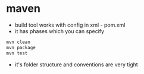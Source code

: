 # maven

- build tool works with config in xml - pom.xml
- it has phases which you can specify

```bash
mvn clean
mvn package
mvn test
```

- it's folder structure and conventions are very tight
